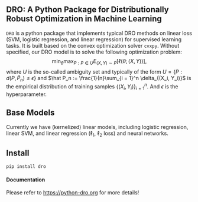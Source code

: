 ## DRO: A Python Package for Distributionally Robust Optimization in Machine Learning

`DRO` is a python package that implements typical DRO methods on linear loss (SVM, logistic regression, and linear regression) for supervised learning tasks. It is built based on the convex optimization solver `cvxpy`. Without specified, our DRO model is to solve the following optimization problem:
$$\min_{\theta} \max_{P: P \in U} E_{(X,Y) \sim P}[\ell(\theta;(X, Y))],$$
where $U$ is the so-called ambiguity set and typically of the form $U = \{P: d(P, \hat P_n) \leq \epsilon\}$ and $\hat P_n := \frac{1}{n}\sum_{i = 1}^n \delta_{(X_i, Y_i)}$ is the empirical distribution of training samples $\{(X_i, Y_i)\}_{i = 1}^n$. And $\epsilon$ is the hyperparameter. 

## Base Models
Currently we have (kernelized) linear models, including logistic regression, linear SVM, and linear regression ($\ell_1$, $\ell_2$ loss) and neural networks.

## Install

```
pip install dro
```

#### Documentation
Please refer to https://python-dro.org for more details!
